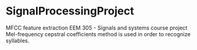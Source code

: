 # SignalProcessingProject
MFCC feature extraction
EEM 305 - Signals and systems course project 
Mel-frequency cepstral coefficients method is used in order to recognize syllables.
